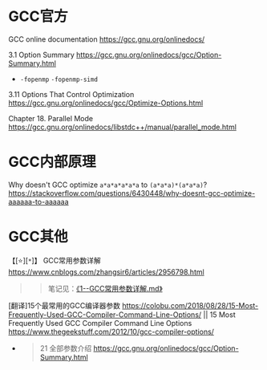 
# GCC官方

GCC online documentation https://gcc.gnu.org/onlinedocs/

3.1 Option Summary https://gcc.gnu.org/onlinedocs/gcc/Option-Summary.html
- `-fopenmp`  `-fopenmp-simd`

3.11 Options That Control Optimization https://gcc.gnu.org/onlinedocs/gcc/Optimize-Options.html

Chapter 18. Parallel Mode https://gcc.gnu.org/onlinedocs/libstdc++/manual/parallel_mode.html

# GCC内部原理

Why doesn't GCC optimize `a*a*a*a*a*a` to `(a*a*a)*(a*a*a)`? https://stackoverflow.com/questions/6430448/why-doesnt-gcc-optimize-aaaaaa-to-aaaaaa

# GCC其他

【[:star:][`*`]】 GCC常用参数详解 https://www.cnblogs.com/zhangsir6/articles/2956798.html
>> 笔记见：[《1--GCC常用参数详解.md》](articles/1--GCC常用参数详解.md)

[翻译]15个最常用的GCC编译器参数 https://colobu.com/2018/08/28/15-Most-Frequently-Used-GCC-Compiler-Command-Line-Options/ || 15 Most Frequently Used GCC Compiler Command Line Options https://www.thegeekstuff.com/2012/10/gcc-compiler-options/
- > 21 全部参数介绍 https://gcc.gnu.org/onlinedocs/gcc/Option-Summary.html
